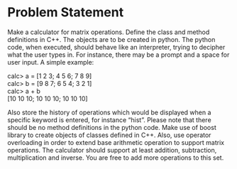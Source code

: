 # Problem Statement

Make a calculator for matrix operations. Define the class and method definitions in C++. The objects are to be created in python. The python code, when executed, should behave like an interpreter, trying to decipher what the user types in. For instance, there may be a prompt and a space for user input. A simple example:

calc> a = [1 2 3; 4 5 6; 7 8 9]\
calc> b = [9 8 7; 6 5 4; 3 2 1]\
calc> a + b\
[10 10 10; 10 10 10; 10 10 10]

Also store the history of operations which would be displayed when a specific keyword is entered, for instance “hist”. Please note that there should be no method definitions in the python code. Make use of boost library to create objects of classes defined in C++. Also, use operator overloading in order to extend base arithmetic operation to support matrix operations. The calculator should support at least addition, subtraction, multiplication and inverse. You are free to add more operations to this set.




